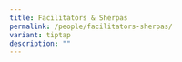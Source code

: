```yaml
---
title: Facilitators & Sherpas
permalink: /people/facilitators-sherpas/
variant: tiptap
description: ""
---
```

